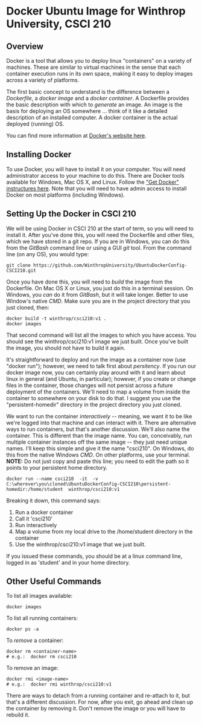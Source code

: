 # Docker Ubuntu Image for Winthrop University, CSCI 210

## Overview
Docker is a tool that allows you to deploy linux "containers" on a variety of machines.  These are similar to virtual machines in the sense that each container execution runs in its own space, making it easy to deploy images across a variety of platforms.

The first basic concept to understand is the difference between a *Dockerfile*, a *docker image* and a *docker container*.  A Dockerfile provides the basic description with which to *generate* an image.  An image is the basis for deploying an OS somewhere ... think of it like a detailed description of an installed computer.  A docker container is the actual deployed (running) OS.

You can find more information at [Docker's website here](https://docs.docker.com/get-started/overview/).

## Installing Docker
To use Docker, you will have to install it on your computer.  You will need administrator access to your machine to do this.  There are Docker tools available for Windows, Mac OS X, and Linux.  Follow the ["Get Docker" instructures here](https://docs.docker.com/get-docker/).  Note that you will need to have admin access to install Docker on most platforms (including Windows).


## Setting Up the Docker in CSCI 210
We will be using Docker in CSCI 210 at the start of term, so you will need to install it.  After you've done this, you will need the Dockerfile and other files, which we have stored in a git repo.  If you are in Windows, you can do this from the *GitBash* command line or using a GUI *git* tool.  From the command line (on any OS), you would type:

```
git clone https://github.com/WinthropUniversity/UbuntuDockerConfig-CSCI210.git
```

Once you have done this, you will need to *build* the image from the Dockerfile.  On Mac OS X or Linux, you just do this in a terminal session. On Windows, you *can* do it from *GitBash*, but it will take longer.  Better to use Window's native *CMD*.  Make sure you are in the project directory that you just cloned, then:

```
docker build -t winthrop/csci210:v1 .
docker images
```

That second command will list all the images to which you have access.  You should see the winthrop/csci210:v1 image we just built.  Once you've built the image, you should not have to build it again.

It's straightforward to deploy and run the image as a container now (use "docker run"); however, we need to talk first about *persitency*.  If you run our docker image now, you can certainly play around with it and learn about linux in general (and Ubuntu, in particular); however, if you create or change files in the container, those changes will not persist across a future deployment of the containers.  We'll need to map a volume from inside the container to somewhere on your disk to do that.  I suggest you use the "persistent-homedir" directory in the project directory you just cloned.

We want to run the container *interactively* -- meaning, we want it to be like we're logged into that machine and can interact with it.  There are alternative ways to run containers, but that's another discussion.  We'll also name the container.  This is different than the image name.  You can, conceivably, run multiple container instances off the same image -- they just need unique names.  I'll keep this simple and give it the name "csci210".  On Windows, do this from the native Windows *CMD*.  On other platforms, use your terminal.  **NOTE:** Do not just copy and paste this line; you need to edit the path so it points to your persistent home directory.

```
docker run --name csci210  -it  -v C:\wherever\you\cloned\UbuntuDockerConfig-CSCI210\persistent-homedir:/home/student  winthrop/csci210:v1
```

Breaking it down, this command says:
1. Run a docker container
2. Call it 'csci210'
3. Run interactively
4. Map a volume from my local drive to the /home/student directory in the container
5. Use the winthrop/csci210:v1 image that we just built.

If you issued these commands, you should be at a linux command line, logged in as 'student' and in your home directory.

## Other Useful Commands

To list all images available:
```
docker images
```

To list all running containers:
```
docker ps -a
```

To *remove* a container:
```
docker rm <container-name>
# e.g.:  docker rm csci210
```

To remove an image:
```
docker rmi <image-name>
# e.g.:  docker rmi winthrop/csci210:v1
```

There are ways to detach from a running container and re-attach to it, but that's a different discussion.  For now, after you exit, go ahead and clean up the container by removing it.  Don't remove the image or you will have to rebuild it.


